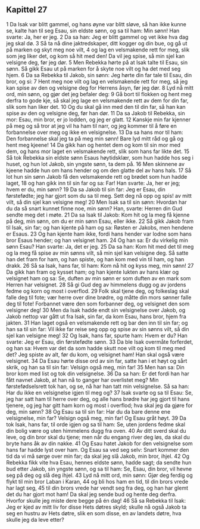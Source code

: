 ## Kapittel 27

1 Da Isak var blitt gammel, og hans øyne var blitt sløve, så han ikke kunne se, kalte han til seg Esau, sin eldste sønn, og sa til ham: Min sønn! Han svarte: Ja, her er jeg.
2 Da sa han: Jeg er blitt gammel og vet ikke hva dag jeg skal dø.
3 Så ta nå dine jaktredskaper, ditt kogger og din bue, og gå ut på marken og skyt meg noe vilt,
4 og lag en velsmakende rett for meg, slik som jeg liker det, og kom så hit med den! Da vil jeg spise, så min sjel kan velsigne deg, før jeg dør.
5 Men Rebekka hørte på at Isak talte til Esau, sin sønn. Så gikk Esau ut på marken for å skyte noe vilt og ha det med seg hjem.
6 Da sa Rebekka til Jakob, sin sønn: Jeg hørte din far tale til Esau, din bror, og si:
7 Hent meg noe vilt og lag en velsmakende rett for meg, så jeg kan spise av den og velsigne deg for Herrens åsyn, før jeg dør.
8 Lyd nå mitt ord, min sønn, og gjør det jeg befaler deg:
9 Gå bort til flokken og hent meg derfra to gode kje, så skal jeg lage en velsmakende rett av dem for din far, slik som han liker det.
10 Og du skal gå inn med den til din far, så han kan spise av den og velsigne deg, før han dør.
11 Da sa Jakob til Rebekka, sin mor: Esau, min bror, er jo lodden, og jeg er glatt.
12 Kanskje min far kjenner på meg og så tror at jeg vil ha ham til narr, og jeg kommer til å føre en forbannelse over meg og ikke en velsignelse.
13 Da sa hans mor til ham: Den forbannelse skal jeg ta på meg min sønn! Bare lyd mitt råd og gå og hent meg kjeene!
14 Da gikk han og hentet dem og kom til sin mor med dem, og hans mor laget en velsmakende rett, slik som hans far likte det.
15 Så tok Rebekka sin eldste sønn Esaus høytidsklær, som hun hadde hos seg i huset, og hun lot Jakob, sin yngste sønn, ta dem på.
16 Men skinnene av kjeene hadde hun om hans hender og om den glatte del av hans hals.
17 Så lot hun sin sønn Jakob få den velsmakende rett og brødet som hun hadde laget,
18 og han gikk inn til sin far og sa: Far! Han svarte: Ja, her er jeg; hvem er du, min sønn?
19 Da sa Jakob til sin far: Jeg er Esau, din førstefødte; jeg har gjort som du sa til meg. Sett deg nå opp og spis! av mitt vilt, så din sjel kan velsigne meg!
20 Men Isak sa til sin sønn: Hvordan har du da så snart kunnet finne noe, min sønn? Han, svarte: Herren din Gud sendte meg det i møte.
21 Da sa Isak til Jakob: Kom hit og la meg få kjenne på deg, min sønn, om du er min sønn Esau, eller ikke.
22 Så gikk Jakob fram til Isak, sin far; og han kjente på ham og sa: Røsten er Jakobs, men hendene er Esaus.
23 Og han kjente ham ikke, fordi hans hender var lodne som hans bror Esaus hender; og han velsignet ham.
24 Og han sa: Er du virkelig min sønn Esau? Han svarte: Ja, det er jeg.
25 Da sa han: Kom hit med det til meg og la meg få spise av min sønns vilt, så min sjel kan velsigne deg. Så satte han det fram for ham, og han spiste, og han kom med vin til ham, og han drakk.
26 Så sa Isak, hans far, til ham: Kom nå hit og kyss meg, min sønn!
27 Da gikk han fram og kysset ham; og han kjente lukten av hans klær og velsignet ham og sa: Se, duften av min sønn er som duften av en mark som Herren har velsignet.
28 Så gi Gud deg av himmelens dugg og av jordens fedme og korn og most i overflod.
29 Folk skal tjene deg, og folkeslag skal falle deg til fote; vær herre over dine brødre, og måtte din mors sønner falle deg til fote! Forbannet være den som forbanner deg, og velsignet den som velsigner deg!
30 Men da Isak hadde endt sin velsignelse over Jakob, og Jakob nettop var gått ut fra Isak, sin far, da kom Esau, hans bror, hjem fra jakten.
31 Han laget også en velsmakende rett og bar den inn til sin far; og han sa til sin far: Vil ikke far reise seg opp og spise av sin sønns vilt, så din sjel kan velsigne meg!
32 Og Isak, hans far, spurte ham: Hvem er du? Han svarte: Jeg er Esau, din førstefødte sønn.
33 Da ble Isak overmåte forferdet, og han sa: Hvem var det da som hadde skutt noe vilt og kom til meg med det? Jeg spiste av alt, før du kom, og velsignet ham! Han skal også være velsignet.
34 Da Esau hørte disse ord av sin far, satte han i et høyt og sårt skrik, og han sa til sin far: Velsign også meg, min far!
35 Men han sa: Din bror kom med list og tok din velsignelse.
36 Da sa han: Er det fordi han har fått navnet Jakob, at han nå to ganger har overlistet meg? Min førstefødselsrett tok han, og se, nå har han tatt min velsignelse. Så sa han: Har du ikke en velsignelse igjen til meg og?
37 Isak svarte og sa til Esau: Se, jeg har satt ham til herre over deg, og alle hans brødre har jeg gjort til hans tjenere, og jeg har gitt ham korn og most i overflod; hva skal jeg da gjøre for deg, min sønn?
38 Og Esau sa til sin far: Har du da bare denne ene velsignelse, min far? Velsign også meg, min far! Og Esau gråt høyt.
39 Da tok Isak, hans far, til orde igjen og sa til ham: Se, uten jordens fedme skal din bolig være og uten himmelens dugg fra oven.
40 Av ditt sverd skal du leve, og din bror skal du tjene; men når du engang river deg løs, da skal du bryte hans åk av din nakke.
41 Og Esau hatet Jakob for den velsignelse som hans far hadde lyst over ham. Og Esau sa ved seg selv: Snart kommer den tid da vi må sørge over min far; da skal jeg slå Jakob, min bror, ihjel.
42 Og Rebekka fikk vite hva Esau, hennes eldste sønn, hadde sagt; da sendte hun bud etter Jakob, sin yngste sønn, og sa til ham: Se, Esau, din bror, vil hevne seg på deg og slå deg ihjel.
43 Lyd nå mitt ord, min sønn: Gjør deg ferdig og flykt til min bror Laban i Karan,
44 og bli hos ham en tid, til din brors vrede har lagt seg,
45 til din brors vrede har vendt seg fra deg, og han har glemt det du har gjort mot ham! Da skal jeg sende bud og hente deg derfra. Hvorfor skulle jeg miste dere begge på én dag!
46 Så sa Rebekka til Isak: Jeg er kjed av mitt liv for disse Hets døtres skyld; skulle nå også Jakob ta seg en hustru av Hets døtre, slik en som disse, en av landets døtre, hva skulle jeg da leve etter?
